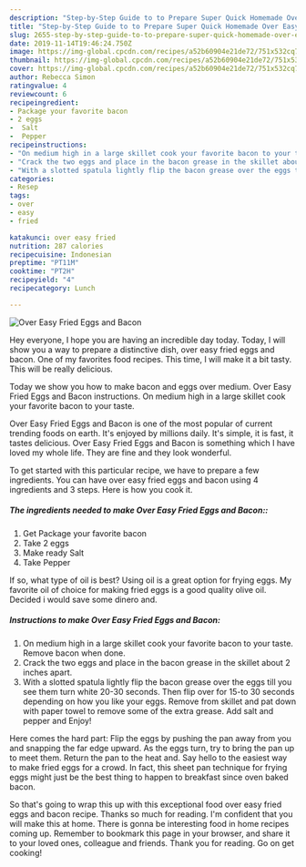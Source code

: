 ```yaml
---
description: "Step-by-Step Guide to to Prepare Super Quick Homemade Over Easy Fried Eggs and Bacon"
title: "Step-by-Step Guide to to Prepare Super Quick Homemade Over Easy Fried Eggs and Bacon"
slug: 2655-step-by-step-guide-to-to-prepare-super-quick-homemade-over-easy-fried-eggs-and-bacon
date: 2019-11-14T19:46:24.750Z
image: https://img-global.cpcdn.com/recipes/a52b60904e21de72/751x532cq70/over-easy-fried-eggs-and-bacon-recipe-main-photo.jpg
thumbnail: https://img-global.cpcdn.com/recipes/a52b60904e21de72/751x532cq70/over-easy-fried-eggs-and-bacon-recipe-main-photo.jpg
cover: https://img-global.cpcdn.com/recipes/a52b60904e21de72/751x532cq70/over-easy-fried-eggs-and-bacon-recipe-main-photo.jpg
author: Rebecca Simon
ratingvalue: 4
reviewcount: 6
recipeingredient:
- Package your favorite bacon
- 2 eggs
-  Salt
-  Pepper
recipeinstructions:
- "On medium high in a large skillet cook your favorite bacon to your taste. Remove bacon when done."
- "Crack the two eggs and place in the bacon grease in the skillet about 2 inches apart."
- "With a slotted spatula lightly flip the bacon grease over the eggs till you see them turn white 20-30 seconds. Then flip over for 15-to 30 seconds depending on how you like your eggs. Remove from skillet and pat down with paper towel to remove some of the extra grease. Add salt and pepper and Enjoy!"
categories:
- Resep
tags:
- over
- easy
- fried

katakunci: over easy fried
nutrition: 287 calories
recipecuisine: Indonesian
preptime: "PT11M"
cooktime: "PT2H"
recipeyield: "4"
recipecategory: Lunch

---
```



![Over Easy Fried Eggs and Bacon](https://img-global.cpcdn.com/recipes/a52b60904e21de72/751x532cq70/over-easy-fried-eggs-and-bacon-recipe-main-photo.jpg)

Hey everyone, I hope you are having an incredible day today. Today, I will show you a way to prepare a distinctive dish, over easy fried eggs and bacon. One of my favorites food recipes. This time, I will make it a bit tasty. This will be really delicious.

Today we show you how to make bacon and eggs over medium. Over Easy Fried Eggs and Bacon instructions. On medium high in a large skillet cook your favorite bacon to your taste.

Over Easy Fried Eggs and Bacon is one of the most popular of current trending foods on earth. It's enjoyed by millions daily. It's simple, it is fast, it tastes delicious. Over Easy Fried Eggs and Bacon is something which I have loved my whole life. They are fine and they look wonderful.


To get started with this particular recipe, we have to prepare a few ingredients. You can have over easy fried eggs and bacon using 4 ingredients and 3 steps. Here is how you cook it.

##### The ingredients needed to make Over Easy Fried Eggs and Bacon::

1. Get Package your favorite bacon
1. Take 2 eggs
1. Make ready  Salt
1. Take  Pepper


If so, what type of oil is best? Using oil is a great option for frying eggs. My favorite oil of choice for making fried eggs is a good quality olive oil. Decided i would save some dinero and. 

##### Instructions to make Over Easy Fried Eggs and Bacon:

1. On medium high in a large skillet cook your favorite bacon to your taste. Remove bacon when done.
1. Crack the two eggs and place in the bacon grease in the skillet about 2 inches apart.
1. With a slotted spatula lightly flip the bacon grease over the eggs till you see them turn white 20-30 seconds. Then flip over for 15-to 30 seconds depending on how you like your eggs. Remove from skillet and pat down with paper towel to remove some of the extra grease. Add salt and pepper and Enjoy!


Here comes the hard part: Flip the eggs by pushing the pan away from you and snapping the far edge upward. As the eggs turn, try to bring the pan up to meet them. Return the pan to the heat and. Say hello to the easiest way to make fried eggs for a crowd. In fact, this sheet pan technique for frying eggs might just be the best thing to happen to breakfast since oven baked bacon. 

So that's going to wrap this up with this exceptional food over easy fried eggs and bacon recipe. Thanks so much for reading. I'm confident that you will make this at home. There is gonna be interesting food in home recipes coming up. Remember to bookmark this page in your browser, and share it to your loved ones, colleague and friends. Thank you for reading. Go on get cooking!
